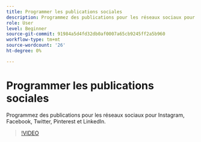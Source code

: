 ```yaml
---
title: Programmer les publications sociales
description: Programmez des publications pour les réseaux sociaux pour Instagram, Facebook, Twitter, Pinterest et LinkedIn
role: User
level: Beginner
source-git-commit: 91984a5d4fd32db0af0007a65cb9245ff2a5b960
workflow-type: tm+mt
source-wordcount: '26'
ht-degree: 0%

---
```


# Programmer les publications sociales

Programmez des publications pour les réseaux sociaux pour Instagram, Facebook, Twitter, Pinterest et LinkedIn.

>[!VIDEO](https://video.tv.adobe.com/v/3420242?quality=12&learn=on&hidetitle=true)
